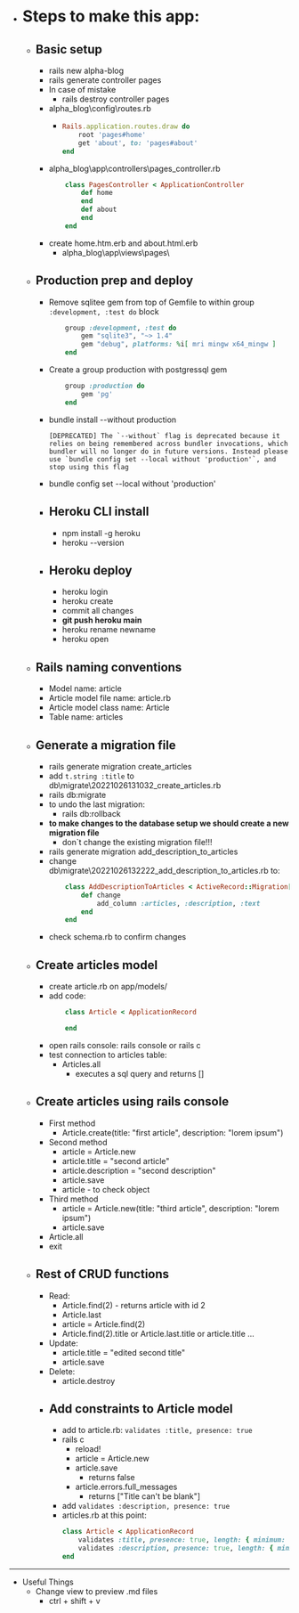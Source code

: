 - # Steps to make this app:
    - ## Basic setup
        - rails new alpha-blog
        - rails generate controller pages
        - In case of mistake 
            - rails destroy controller pages
        - alpha_blog\config\routes.rb
            -   ```rb
                Rails.application.routes.draw do
                    root 'pages#home'
                    get 'about', to: 'pages#about'
                end 
                ```
        - alpha_blog\app\controllers\pages_controller.rb
            ```rb
                class PagesController < ApplicationController
                    def home
                    end
                    def about 
                    end
                end
            ```
        - create home.htm.erb and about.html.erb
            - alpha_blog\app\views\pages\
    - ## Production prep and deploy
        - Remove sqlitee gem from top of Gemfile to within group `:development, :test do` block
            ```rb
                group :development, :test do
                    gem "sqlite3", "~> 1.4"
                    gem "debug", platforms: %i[ mri mingw x64_mingw ]
                end
            ```  
        - Create a group production with postgressql gem
            ```rb
                group :production do
                    gem 'pg'
                end
            ```
        - bundle install --without production
            ```
            [DEPRECATED] The `--without` flag is deprecated because it relies on being remembered across bundler invocations, which bundler will no longer do in future versions. Instead please use `bundle config set --local without 'production'`, and stop using this flag
            ```
        - bundle config set --local without 'production'
        - ## Heroku CLI install
            - npm install -g heroku
            - heroku --version
        - ## Heroku deploy
            - heroku login
            - heroku create
            - commit all changes
            - **git push heroku main**
            - heroku rename newname
            - heroku open
    - ## Rails naming conventions
        - Model name: article
        - Article model file name: article.rb
        - Article model class name: Article
        - Table name: articles
    - ## Generate a migration file
        - rails generate migration create_articles
        - add `t.string :title` to db\migrate\20221026131032_create_articles.rb
        - rails db:migrate
        - to undo the last migration:
            - rails db:rollback
        - **to make changes to the database setup we should create a new migration file**
            - don`t change the existing migration file!!!
        - rails generate migration add_description_to_articles
        - change db\migrate\20221026132222_add_description_to_articles.rb to:
            ```rb
                class AddDescriptionToArticles < ActiveRecord::Migration[7.0]
                    def change
                        add_column :articles, :description, :text 
                    end
                end
            ```
        - check schema.rb to confirm changes
    - ## Create articles model
        - create article.rb on app/models/
        - add code:
            ```rb
                class Article < ApplicationRecord

                end
            ```
        - open rails console: rails console or rails c
        - test connection to articles table:
            - Articles.all
                - executes a sql query and returns []
    - ## Create articles using rails console
        - First method
            - Article.create(title: "first article", description: "lorem ipsum")
        - Second method
            - article = Article.new
            - article.title = "second article"
            - article.description = "second description"
            - article.save
            - article - to check object
        - Third method
            - article = Article.new(title: "third article", description: "lorem ipsum")
            - article.save
        - Article.all
        - exit
    - ## Rest of CRUD functions
        - Read:
            - Article.find(2) - returns article with id 2
            - Article.last
            - article = Article.find(2)
            - Article.find(2).title or Article.last.title or article.title ...
        - Update:
            - article.title = "edited second title"
            - article.save
        - Delete: 
            - article.destroy
		- ## Add constraints to Article model
			- add to article.rb:
				`validates :title, presence: true`
			- rails c
				- reload!
				- article = Article.new
				- article.save
					- returns false
				- article.errors.full_messages
					- returns ["Title can't be blank"]
			- add `validates :description, presence: true`
			- articles.rb at this point:
				```rb
				class Article < ApplicationRecord
					validates :title, presence: true, length: { minimum: 6, maximum: 100 }
					validates :description, presence: true, length: { minimum: 10, maximum: 300 }
				end
				```
               


---

- Useful Things
    - Change view to preview .md files
        - ctrl + shift + v